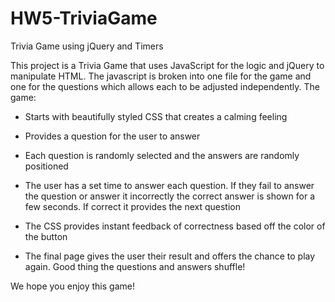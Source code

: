 # HW5-TriviaGame
Trivia Game using jQuery and Timers

This project is a Trivia Game that uses JavaScript for the logic and jQuery to manipulate HTML. The javascript is broken into one file for the game and one for the questions which allows each to be adjusted independently. The game:

* Starts with beautifully styled CSS that creates a calming feeling 

* Provides a question for the user to answer

* Each question is randomly selected and the answers are randomly positioned

* The user has a set time to answer each question. If they fail to answer the question or answer it incorrectly the correct answer is shown for a few seconds. If correct it provides the next question

* The CSS provides instant feedback of correctness based off the color of the button

* The final page gives the user their result and offers the chance to play again. Good thing the questions and answers shuffle!

We hope you enjoy this game!
